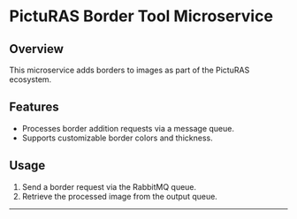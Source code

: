 # PictuRAS Border Tool Microservice

## Overview
This microservice adds borders to images as part of the PictuRAS ecosystem.

## Features
- Processes border addition requests via a message queue.
- Supports customizable border colors and thickness.

## Usage
1. Send a border request via the RabbitMQ queue.
2. Retrieve the processed image from the output queue.

---
